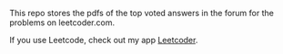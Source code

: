 This repo stores the pdfs of the top voted answers in the forum for the problems on leetcoder.com.

If you use Leetcode, check out my app [Leetcoder](https://itunes.apple.com/us/app/leetcoder/id1069760709?mt=8).